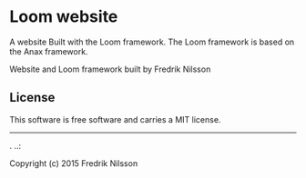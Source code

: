 Loom website
==================

A website Built with the Loom framework. The Loom framework is based on the Anax framework.

Website and Loom framework built by Fredrik Nilsson

License
------------------

This software is free software and carries a MIT license.


------------------
 .
..:

Copyright (c) 2015 Fredrik Nilsson
